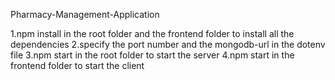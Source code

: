  Pharmacy-Management-Application

1.npm install in the root folder and the frontend folder to install all the dependencies
2.specify the port number and the mongodb-url in the dotenv file
3.npm start in  the root folder to  start the server
4.npm start in the  frontend folder to start the client










   
